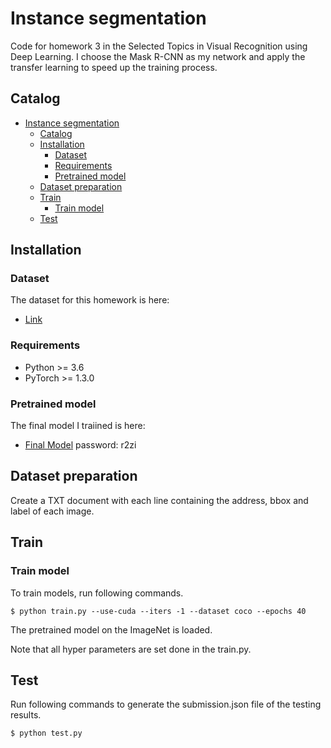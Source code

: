 # Instance segmentation

Code for homework 3 in the Selected Topics in Visual Recognition using Deep Learning.
I choose the Mask R-CNN as my network and apply the transfer learning to speed up the training process.
## Catalog
- [Instance segmentation](#instance-segmentation)
  - [Catalog](#Catalog)
  - [Installation](#Installation)
    - [Dataset](#Dataset)
    - [Requirements](#Requirements)
    - [Pretrained model](#Pretrained-model)
  - [Dataset preparation](#Dataset-Preparation)
  - [Train](#train)
    - [Train model](#train-model)
  - [Test](#test)

## Installation
### Dataset
The dataset for this homework is here:
  - [Link](https://drive.google.com/drive/folders/1fGg03EdBAxjFumGHHNhMrz2sMLLH04FK?usp=sharing)
### Requirements
- Python >= 3.6
- PyTorch >= 1.3.0
### Pretrained model
The final model I traiined is here:
  -  [Final Model](https://pan.baidu.com/s/1TO-wO79aJyK5c_OSGPKS-A) password: r2zi

## Dataset preparation
Create a TXT document with each line containing the address, bbox and label of each image.

## Train
### Train model
To train models, run following commands.
```
$ python train.py --use-cuda --iters -1 --dataset coco --epochs 40
```
The pretrained model on the ImageNet is loaded. 

Note that all hyper parameters are set done in the train.py.

## Test
Run following commands to generate the submission.json file of the testing results.
```
$ python test.py
```
